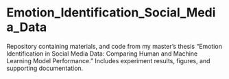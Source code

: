 # Emotion_Identification_Social_Media_Data
Repository containing materials, and code from my master’s thesis “Emotion Identification in Social Media Data: Comparing Human and Machine Learning Model Performance.” Includes experiment results, figures, and supporting documentation.
